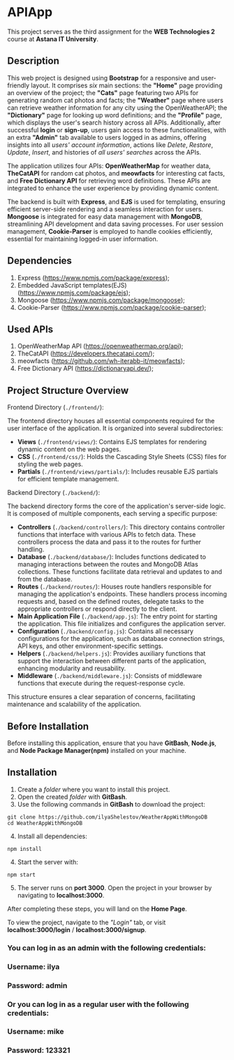 # APIApp

This project serves as the third assignment for the **WEB Technologies 2** course at **Astana IT University**.

## Description

This web project is designed using **Bootstrap** for a responsive and user-friendly layout. It comprises *six* main sections: the **"Home"** page providing an overview of the project; the **"Cats"** page featuring two APIs for generating random cat photos and facts; the **"Weather"** page where users can retrieve weather information for any city using the OpenWeatherAPI; the **"Dictionary"** page for looking up word definitions; and the **"Profile"** page, which displays the user's search history across all APIs. Additionally, after successful **login** or **sign-up**, users gain access to these functionalities, with an extra **"Admin"** tab available to users logged in as admins, offering insights into all *users' account information*, actions like *Delete*, *Restore*, *Update*, *Insert*, and histories of *all users' searches* across the APIs.

The application utilizes four APIs: **OpenWeatherMap** for weather data, **TheCatAPI** for random cat photos, and **meowfacts** for interesting cat facts, and **Free Dictionary API** for retrieving word definitions. These APIs are integrated to enhance the user experience by providing dynamic content.

The backend is built with **Express**, and **EJS** is used for templating, ensuring efficient server-side rendering and a seamless interaction for users. **Mongoose** is integrated for easy data management with **MongoDB**, streamlining API development and data saving processes. For user session management, **Cookie-Parser** is employed to handle cookies efficiently, essential for maintaining logged-in user information.

## Dependencies

1. Express (https://www.npmjs.com/package/express);
2. Embedded JavaScript templates(EJS) (https://www.npmjs.com/package/ejs);
3. Mongoose (https://www.npmjs.com/package/mongoose);
4. Cookie-Parser (https://www.npmjs.com/package/cookie-parser);

## Used APIs

1. OpenWeatherMap API (https://openweathermap.org/api);
2. TheCatAPI (https://developers.thecatapi.com/);
3. meowfacts (https://github.com/wh-iterabb-it/meowfacts);
4. Free Dictionary API (https://dictionaryapi.dev/);

## Project Structure Overview

Frontend Directory (`./frontend/`):

The frontend directory houses all essential components required for the user interface of the application. It is organized into several subdirectories:

* **Views** (`./frontend/views/`): Contains EJS templates for rendering dynamic content on the web pages.
* **CSS** (`./frontend/css/`): Holds the Cascading Style Sheets (CSS) files for styling the web pages.
* **Partials** (`./frontend/views/partials/`): Includes reusable EJS partials for efficient template management.

Backend Directory (`./backend/`):

The backend directory forms the core of the application's server-side logic. It is composed of multiple components, each serving a specific purpose:

* **Controllers** (`./backend/controllers/`): This directory contains controller functions that interface with various APIs to fetch data. These controllers process the data and pass it to the routes for further handling.
* **Database** (`./backend/database/`): Includes functions dedicated to managing interactions between the routes and MongoDB Atlas collections. These functions facilitate data retrieval and updates to and from the database.
* **Routes** (`./backend/routes/`): Houses route handlers responsible for managing the application's endpoints. These handlers process incoming requests and, based on the defined routes, delegate tasks to the appropriate controllers or respond directly to the client.
* **Main Application File** (`./backend/app.js`): The entry point for starting the application. This file initializes and configures the application server.
* **Configuration** (`./backend/config.js`): Contains all necessary configurations for the application, such as database connection strings, API keys, and other environment-specific settings.
* **Helpers** (`./backend/helpers.js`): Provides auxiliary functions that support the interaction between different parts of the application, enhancing modularity and reusability.
* **Middleware** (`./backend/middleware.js`): Consists of middleware functions that execute during the request-response cycle.

This structure ensures a clear separation of concerns, facilitating maintenance and scalability of the application.

## Before Installation

Before installing this application, ensure that you have **GitBash**, **Node.js**, and **Node Package Manager(npm)** installed on your machine.

## Installation 

1. Create a *folder* where you want to install this project.
2. Open the created *folder* with **GitBash**.
3. Use the following commands in **GitBash** to download the project:
```
git clone https://github.com/ilyaShelestov/WeatherAppWithMongoDB
cd WeatherAppWithMongoDB
```
4. Install all dependencies:
```
npm install
```
4. Start the server with:
```
npm start
```
5. The server runs on **port 3000**. Open the project in your browser by navigating to **localhost:3000**.

After completing these steps, you will land on the **Home Page**.

To view the project, navigate to the *"Login"* tab, or visit **localhost:3000/login** / **localhost:3000/signup**.

### You can log in as an **admin** with the following credentials:

### **Username**: ilya
### **Password**: admin

### Or you can log in as a **regular user** with the following credentials:

### **Username**: mike
### **Password**: 123321
